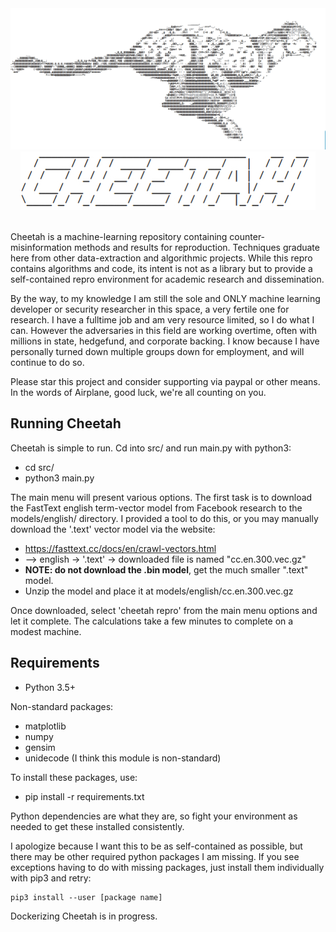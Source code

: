 <div align="center" style="-moz-user-select: none; user-select: none; pointer-events: none; cursor: default; text-decoration: none; color: black;">
<img src="./misc/logos/cheetah_invert.jpeg" />
<img src="./misc/logos/cheetah_logo_invert.jpeg" />
</div>
&nbsp;

Cheetah is a machine-learning repository containing counter-misinformation methods and results for reproduction.
Techniques graduate here from other data-extraction and algorithmic projects. While this repro
contains algorithms and code, its intent is not as a library but to provide a self-contained repro environment for academic research and dissemination.

By the way, to my knowledge I am still the sole and ONLY machine learning developer or security researcher in this space, a very fertile one for research.
I have a fulltime job and am very resource limited, so I do what I can. However the adversaries in this field are working overtime, often with millions in state, hedgefund, and corporate backing.
I know because I have personally turned down multiple groups down for employment, and will continue to do so.

Please star this project and consider supporting via paypal or other means. In the words of Airplane, good luck, we're all counting on you.

## Running Cheetah

Cheetah is simple to run. Cd into src/ and run main.py with python3:

* cd src/
* python3 main.py

The main menu will present various options.
The first task is to download the FastText english term-vector model from Facebook research to the 
models/english/ directory. I provided a tool to do this, or you may manually download the '.text' vector model via the website:
* https://fasttext.cc/docs/en/crawl-vectors.html
* --> english -> '.text' -> downloaded file is named "cc.en.300.vec.gz"
* **NOTE: do not download the .bin model**, get the much smaller ".text" model.
* Unzip the model and place it at models/english/cc.en.300.vec.gz

Once downloaded, select 'cheetah repro' from the main menu options and let it complete. The 
calculations take a few minutes to complete on a modest machine.

## Requirements

* Python 3.5+

Non-standard packages:
* matplotlib
* numpy
* gensim
* unidecode (I think this module is non-standard)

To install these packages, use:
* pip install -r requirements.txt

Python dependencies are what they are, so fight your environment as needed to get these installed consistently.

I apologize because I want this to be as self-contained as possible, but there may be other required
python packages I am missing. If you see exceptions having to do with missing packages, just install
them individually with pip3 and retry:

	pip3 install --user [package name]

Dockerizing Cheetah is in progress.


